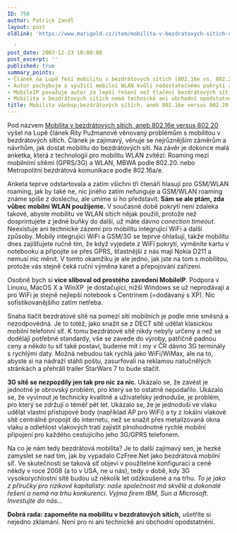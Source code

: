 ```yaml
---
ID: 758
author: Patrick Zandl
layout: post
oldlink: 'https://www.marigold.cz/item/mobilita-v-bezdratovych-sitich-aneb-802-16e-versus-802-20

  '
post_date: 2003-12-23 10:00:00
post_excerpt: ''
published: true
summary_points:
- Článek na Lupě řeší mobilitu v bezdrátových sítích (802.16e vs. 802.20).
- Autor pochybuje o využití mobilní WLAN kvůli nedostatečnému pokrytí a integraci.
- MobileIP považuje autor za lepší řešení než tlačení bezdrátových sítí na mobilní.
- Mobilita v bezdrátových sítích nemá technické ani obchodní opodstatnění, radí autor.
title: Mobilita v&nbsp;bezdrátových sítích, aneb 802.16e versus 802.20
---
```


<p>
Pod názvem <A href="http://www.lupa.cz/clanek.php3?show=3156" target=_blank>Mobilita v bezdrátových sítích, aneb 802.16e versus 802.20</A> vyšel na Lupě článek Rity Pužmanové věnovaný problémům s mobilitou v bezdrátových sítích. Článek je zajímavý, věnuje se nejrůznějším záměrům a návrhům, jak dostat mobilitu do bezdrátových sítí. Na závěr je dokonce malá anketka, která z technologií pro mobilitu WLAN zvítězí: Roaming mezi mobilními sítěmi (GPRS/3G) a WLAN, MBWA podle 802.20. nebo Metropolitní bezdrátová komunikace podle 802.16a/e. </p>

<p>
Anketa teprve odstartovala a zatím všichni tři čtenáři hlasují pro GSM/WLAN roaming, jak by také ne, nic jiného zatím nefunguje a GSM/WLAN roaming známe spíše z doslechu, ale umíme si ho představit. <STRONG>Sám se ale ptám, zda vůbec mobilní WLAN použijeme.</STRONG> V současné době pokrytí není zdaleka takové, abyste mobilitu ve WLAN sítích nějak použili, protože než dosprintujete z jedné buňky do další, už máte dávno <EM>conection timeout</EM>. Neexistuje ani technické zázemí pro mobilitu integrující WiFi a další způsoby. Mobily integrující WiFi a GSM/3G se teprve ohlašují, takže mobilitu dnes zajišťujete ručně tím, že když vyjedete z WiFi pokrytí, vyměníte kartu v notebooku a připojíte se přes GPRS, šťastnější z nás mají Nokia D211 a nemusí nic měnit. V tomto okamžiku je ale jedno, jak jste na tom s mobilitou, protože vás stejně čeká ruční výměna karet a přepojování zařízení. </p>

<p>
Osobně bych si <STRONG>více sliboval od prostého zavedení MobileIP</STRONG>. Podpora v Linuxu, MacOS X a WinXP&#160; je dostačující, nižší Windows se už neprodávají a pro WiFi je stejně nejlepší notebook s Centrinem (=dodávaný s XP). Nic sofistikovanějšího zatím netřeba. </p>

<p>
Snaha tlačit bezdrátové sítě na pomezí sítí mobilních je podle mne směsná a nezodpovědná. Je to totéž, jako snažit se z DECT sítě udělat klasickou mobilní telefonní síť. K tomu bezdrátové sítě nikdy nebyly určeny a než se dodělají potřebné standardy, vše se zavede do výroby, patřičně padnou ceny a někdo tu síť také postaví, budeme mít i my v ČR dávno 3G terminály s rychlými daty. Možná nebudou tak rychlá jako WiFi/WiMax, ale na to, abyste si na nádraží stáhli poštu, zasurfovali na reklamou natučnělých stránkách a přehráli trailer StarWars 7 to bude stačit. </p>

<p>
<STRONG>3G sítě se nezpozdily jen tak pro nic za nic</STRONG>. Ukázalo se, že zavést je jednotné je obrovský problém, pro který se to ostatně nepodařilo. Ukázalo se, že vyvinout je technicky kvalitně a uživatelsky jednoduše, je problém, pro který se zdržují o téměř pět let. Ukázalo se, že je jednoduší ve vlaku udělat vlastní přístupové body (například AP pro WiFi) a ty z lokální vlakové sítě centrálně propojit do internetu, než se snažit přes metalizovaná okna vlaku a odlehlost vlakových tratí zajistit plnohodnotné rychlé mobilní připojení pro každého cestujícího jeho 3G/GPRS telefonem. </p>

<p>
Na co je nám tedy bezdrátová mobilita? Je to další zajímavý sen, je hezké zamyslet se nad tím, jak by vypadalo CzFree.Net jako bezdrátová mobilní síť. Ve skutečnosti se taková síť objeví v použitelné konfiguraci a ceně někdy v roce 2008 (a to v USA, ne u nás), tedy v době, kdy 3G vysokorychlostní sítě budou už několik let odzkoušené a na trhu. <EM>To je jako z příručky pro rizikové kapitalisty: naše společnost má skvělé a dokonalé řešení a nemá na trhu konkurenci. Vyjma firem IBM, Sun a Microsoft. Investujte do nás...</EM>&#160;</p>

<p>
<STRONG>Dobrá rada: zapomeňte na mobilitu v bezdrátových sítích,</STRONG> ušetříte si nejedno zklamání. Není pro ni ani technické ani obchodní opodstatnění. </p>